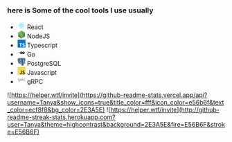 ### here is Some of the cool tools I use usually

* <img height="18" src="https://raw.githubusercontent.com/github/explore/master/topics/react/react.png"> React
* <img height="18" src="https://raw.githubusercontent.com/github/explore/master/topics/nodejs/nodejs.png"> NodeJS
* <img height="18" src="https://raw.githubusercontent.com/github/explore/master/topics/typescript/typescript.png"> Typescript
* <img height="18" src="https://raw.githubusercontent.com/github/explore/master/topics/go/go.png"> Go
* <img height="18" src="https://raw.githubusercontent.com/github/explore/master/topics/postgresql/postgresql.png"> PostgreSQL
* <img height="18" src="https://raw.githubusercontent.com/github/explore/master/topics/javascript/javascript.png"> Javascript
* <img height="18" src="https://raw.githubusercontent.com/github/explore/master/topics/grpc/grpc.png"> gRPC

![https://helper.wtf/invite](https://github-readme-stats.vercel.app/api?username=Tanya&show_icons=true&title_color=fff&icon_color=e56b6f&text_color=ecf8f8&bg_color=2E3A5E)
![https://helper.wtf/invite](http://github-readme-streak-stats.herokuapp.com?user=Tanya&theme=highcontrast&background=2E3A5E&fire=E56B6F&stroke=E56B6F)
